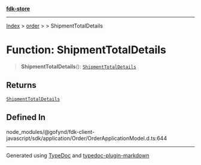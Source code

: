 [**fdk-store**](../../../README.md)
***

[Index](../../../API.md) > [order](../../README.md) > [<internal>](../README.md) > ShipmentTotalDetails

# Function: ShipmentTotalDetails

> **ShipmentTotalDetails**(): [`ShipmentTotalDetails`](../type-aliases/type-alias.ShipmentTotalDetails.md)

## Returns

[`ShipmentTotalDetails`](../type-aliases/type-alias.ShipmentTotalDetails.md)

## Defined In

node\_modules/@gofynd/fdk-client-javascript/sdk/application/Order/OrderApplicationModel.d.ts:644

***
Generated using [TypeDoc](https://typedoc.org/) and [typedoc-plugin-markdown](https://www.npmjs.com/package/typedoc-plugin-markdown)
